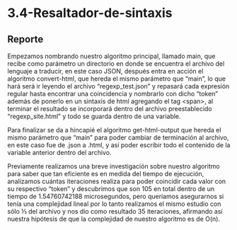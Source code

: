 # 3.4-Resaltador-de-sintaxis

## Reporte
Empezamos nombrando nuestro algoritmo principal, llamado main, que recibe como parámetro un directorio en donde se encuentra el archivo del lenguaje a traducir, en este caso JSON, después entra en acción el algoritmo convert-html, que hereda el mismo parámetro que “main”, lo que hará será ir leyendo el archivo “regexp_test.json” y repasará cada expresión regular hasta encontrar una coincidencia y nombrarlo con dicho “token” además de ponerlo en un sintaxis de html agregando el tag \<span\>, al terminar el resultado se incorporará dentro del archivo preestablecido “regexp_site.html” y todo se guarda dentro de una variable. 

Para finalizar se da a hincapié el algoritmo get-html-output que hereda el mismo parámetro que “main” para poder cambiar de terminación al archivo, en este caso fue de .json a .html, y así poder escribir todo el contenido de la variable anterior dentro del archivo.



Previamente realizamos una breve investigación sobre nuestro algoritmo para saber que tan eficiente es en medida del tiempo de ejecución, analizamos cuántas iteraciones  realiza para poder coincidir cada valor con su respectivo “token” y descubrimos que son 105 en total dentro de un tiempo de 1.54760742188 microsegundos, pero queríamos asegurarnos si tenía una complejidad lineal por lo tanto realizamos el mismo estudio con sólo ⅓ del archivo y nos dio como resultado 35 iteraciones, afirmando así nuestra hipótesis de que la complejidad de nuestro algoritmo es de O(n).
